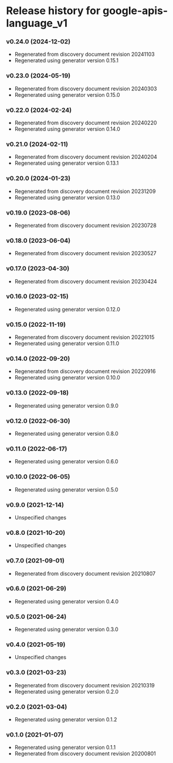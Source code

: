 # Release history for google-apis-language_v1

### v0.24.0 (2024-12-02)

* Regenerated from discovery document revision 20241103
* Regenerated using generator version 0.15.1

### v0.23.0 (2024-05-19)

* Regenerated from discovery document revision 20240303
* Regenerated using generator version 0.15.0

### v0.22.0 (2024-02-24)

* Regenerated from discovery document revision 20240220
* Regenerated using generator version 0.14.0

### v0.21.0 (2024-02-11)

* Regenerated from discovery document revision 20240204
* Regenerated using generator version 0.13.1

### v0.20.0 (2024-01-23)

* Regenerated from discovery document revision 20231209
* Regenerated using generator version 0.13.0

### v0.19.0 (2023-08-06)

* Regenerated from discovery document revision 20230728

### v0.18.0 (2023-06-04)

* Regenerated from discovery document revision 20230527

### v0.17.0 (2023-04-30)

* Regenerated from discovery document revision 20230424

### v0.16.0 (2023-02-15)

* Regenerated using generator version 0.12.0

### v0.15.0 (2022-11-19)

* Regenerated from discovery document revision 20221015
* Regenerated using generator version 0.11.0

### v0.14.0 (2022-09-20)

* Regenerated from discovery document revision 20220916
* Regenerated using generator version 0.10.0

### v0.13.0 (2022-09-18)

* Regenerated using generator version 0.9.0

### v0.12.0 (2022-06-30)

* Regenerated using generator version 0.8.0

### v0.11.0 (2022-06-17)

* Regenerated using generator version 0.6.0

### v0.10.0 (2022-06-05)

* Regenerated using generator version 0.5.0

### v0.9.0 (2021-12-14)

* Unspecified changes

### v0.8.0 (2021-10-20)

* Unspecified changes

### v0.7.0 (2021-09-01)

* Regenerated from discovery document revision 20210807

### v0.6.0 (2021-06-29)

* Regenerated using generator version 0.4.0

### v0.5.0 (2021-06-24)

* Regenerated using generator version 0.3.0

### v0.4.0 (2021-05-19)

* Unspecified changes

### v0.3.0 (2021-03-23)

* Regenerated from discovery document revision 20210319
* Regenerated using generator version 0.2.0

### v0.2.0 (2021-03-04)

* Regenerated using generator version 0.1.2

### v0.1.0 (2021-01-07)

* Regenerated using generator version 0.1.1
* Regenerated from discovery document revision 20200801

